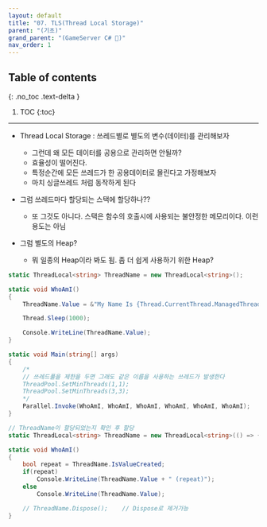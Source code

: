 ```yaml
---
layout: default
title: "07. TLS(Thread Local Storage)"
parent: "(기초)"
grand_parent: "(GameServer C# 🎯)"
nav_order: 1
---
```


## Table of contents
{: .no_toc .text-delta }

1. TOC
{:toc}

---

* Thread Local Storage : 쓰레드별로 별도의 변수(데이터)를 관리해보자
    * 그런데 왜 모든 데이터를 공용으로 관리하면 안될까?
    * 효율성이 떨어진다.
    * 특정순간에 모든 쓰레드가 한 공용데이터로 몰린다고 가정해보자
    * 마치 싱글쓰레드 처럼 동작하게 된다

* 그럼 쓰레드마다 할당되는 스택에 할당하나??
    * 또 그것도 아니다. 스택은 함수의 호출시에 사용되는 불안정한 메모리이다. 이런용도는 아님
* 그럼 별도의 Heap?
    * 뭐 일종의 Heap이라 봐도 됨. 좀 더 쉽게 사용하기 위한 Heap?

```csharp
static ThreadLocal<string> ThreadName = new ThreadLocal<string>();

static void WhoAmI()
{
    ThreadName.Value = &"My Name Is {Thread.CurrentThread.ManagedThreadId}";

    Thread.Sleep(1000);

    Console.WriteLine(ThreadName.Value);
}

static void Main(string[] args)
{
    /*
    // 쓰레드풀을 제한을 두면 그래도 같은 이름을 사용하는 쓰레드가 발생한다
    ThreadPool.SetMinThreads(1,1);
    ThreadPool.SetMinThreads(3,3);
    */
    Parallel.Invoke(WhoAmI, WhoAmI, WhoAmI, WhoAmI, WhoAmI, WhoAmI);
}
```

```csharp
// ThreadName이 할당되었는지 확인 후 할당
static ThreadLocal<string> ThreadName = new ThreadLocal<string>(() => {return &"My Name Is {Thread.CurrentThread.ManagedThreadId}"; });

static void WhoAmI()
{
    bool repeat = ThreadName.IsValueCreated;
    if(repeat)
        Console.WriteLine(ThreadName.Value + " (repeat)");
    else
        Console.WriteLine(ThreadName.Value);

    // ThreadName.Dispose();    // Dispose로 제거가능
}
```